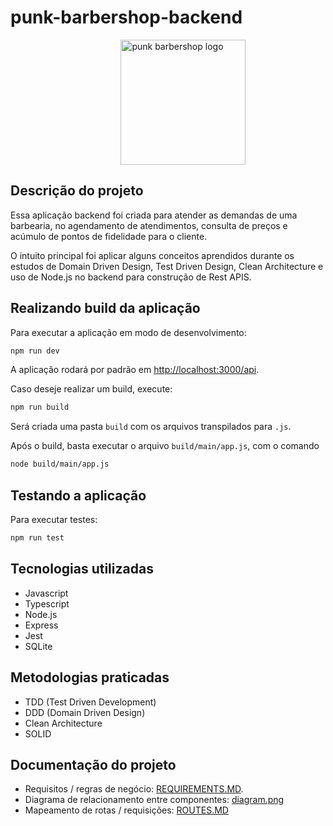 # punk-barbershop-backend

<img src="https://user-images.githubusercontent.com/55285816/154165860-266d2e83-a65a-473b-b163-a111826db8e4.jpg" alt="punk barbershop logo" width="200px" style="margin-left: 35%" />

## Descrição do projeto

Essa aplicação backend foi criada para atender as demandas de uma barbearia, no agendamento de atendimentos, consulta de preços e acúmulo de pontos de fidelidade para o cliente.

O intuito principal foi aplicar alguns conceitos aprendidos durante os estudos de Domain Driven Design, Test Driven Design, Clean Architecture e uso de Node.js no backend para construção de Rest APIS.

## Realizando build da aplicação

Para executar a aplicação em modo de desenvolvimento:

```bash
npm run dev
```

A aplicação rodará por padrão em [http://localhost:3000/api]([http://localhost:3000/api).

Caso deseje realizar um build, execute:

```bash
npm run build
```

Será criada uma pasta `build` com os arquivos transpilados para `.js`.

Após o build, basta executar o arquivo `build/main/app.js`, com o comando

```bash
node build/main/app.js
```

## Testando a aplicação

Para executar testes:

```bash
npm run test
```

## Tecnologias utilizadas

-   Javascript
-   Typescript
-   Node.js
-   Express
-   Jest
-   SQLite

## Metodologias praticadas

-   TDD (Test Driven Development)
-   DDD (Domain Driven Design)
-   Clean Architecture
-   SOLID

## Documentação do projeto

-   Requisitos / regras de negócio: [REQUIREMENTS.MD](docs/REQUIREMENTS.MD).
-   Diagrama de relacionamento entre componentes: [diagram.png](docs/diagram.png)
-   Mapeamento de rotas / requisições: [ROUTES.MD](docs/ROUTES.MD)
